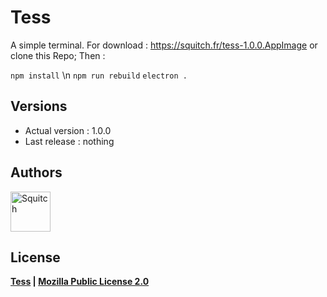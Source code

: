 # Tess
A simple terminal.
For download : https://squitch.fr/tess-1.0.0.AppImage or clone this Repo; Then :

`
npm install
`
\n
`
npm run rebuild
`
`
electron .
`

## Versions

* Actual version : 1.0.0
* Last release : nothing

## Authors

[<img width="64" src="https://avatars.githubusercontent.com/u/63391793?s=400&u=715a3054e5ce60b197271a3a2a188a48adbd405e&v=4" alt="Squitch">](https://github.com/SquitchYT)


## License

**[Tess](https://github.com/Asthowen/Tess) | [Mozilla Public License 2.0](https://github.com/Asthowen/Tess/blob/main/LICENSE)**